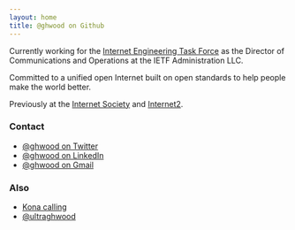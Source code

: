 ```yaml
---
layout: home
title: @ghwood on Github
---
```


Currently working for the [Internet Engineering Task Force](https://www.ietf.org) as the Director of Communications and Operations at the IETF Administration LLC. 

Committed to a unified open Internet built on open standards to help people make the world better.

Previously at the [Internet Society](https://www.internetsociety.org) and [Internet2](https://www.internet2.edu).

### Contact
- [@ghwood on Twitter](https://www.twitter.com/ghwood)
- [@ghwood on LinkedIn](https://www.linkedin.com/in/ghwood/)
- [@ghwood on Gmail](mailto:ghwood@gmail.com)

### Also
- [Kona calling](https://www.konacalling.org)
- [@ultraghwood](https://www.twitter.com/ultraghwood)
